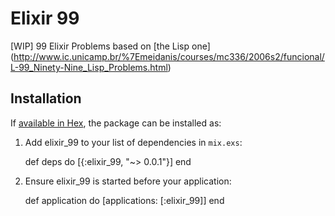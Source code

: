 # Elixir 99

[WIP] 99 Elixir Problems based on [the Lisp one]
(http://www.ic.unicamp.br/%7Emeidanis/courses/mc336/2006s2/funcional/L-99_Ninety-Nine_Lisp_Problems.html)

## Installation

If [available in Hex](https://hex.pm/docs/publish), the package can be installed as:

  1. Add elixir_99 to your list of dependencies in `mix.exs`:

        def deps do
          [{:elixir_99, "~> 0.0.1"}]
        end

  2. Ensure elixir_99 is started before your application:

        def application do
          [applications: [:elixir_99]]
        end
